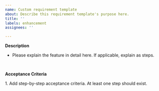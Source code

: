 ```yaml
---
name: Custom requirement template
about: Describe this requirement template's purpose here.
title: ''
labels: enhancement
assignees: ''

---
```


**Description**

* Please explain the feature in detail here. If applicable, explain as steps.

<br>

**Acceptance Criteria**

1. Add step-by-step acceptance criteria. At least one step should exist.
